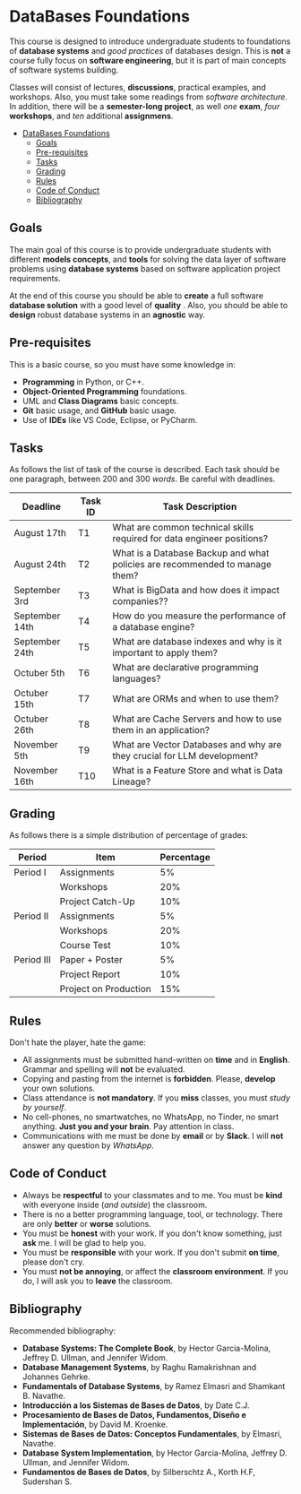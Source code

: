 # DataBases Foundations

This course is designed to introduce undergraduate students to foundations of __database systems__ and _good practices_ of databases design.
This is __not__ a course fully focus on __software engineering__, but it is part of main concepts of software systems building.

Classes will consist of lectures, __discussions__, practical examples, and workshops. Also, you must take some readings from _software architecture_.
In addition, there will be a __semester-long project__, as well _one_ __exam__, _four_ __workshops__, and _ten_ additional __assignmens__.

- [DataBases Foundations](#databases-foundations)
  - [Goals](#goals)
  - [Pre-requisites](#pre-requisites)
  - [Tasks](#tasks)
  - [Grading](#grading)
  - [Rules](#rules)
  - [Code of Conduct](#code-of-conduct)
  - [Bibliography](#bibliography)

## Goals

The main goal of this course is to provide undergraduate students with different __models concepts__, and __tools__ for solving the data layer of software problems using __database systems__ based on software application project requirements.
  
At the end of this course you should be able to __create__ a full software __database solution__ with a good level of __quality__ . Also, you should be able to __design__ robust database systems in an __agnostic__ way.

## Pre-requisites

This is a basic course, so you must have some knowledge in:

- __Programming__ in Python, or C++.
- __Object-Oriented Programming__ foundations.
- UML and __Class Diagrams__ basic concepts.
- __Git__ basic usage, and __GitHub__ basic usage.
- Use of __IDEs__ like VS Code, Eclipse, or PyCharm.

## Tasks

As follows the list of task of the course is described. Each task should be one paragraph, between $200$ and $300$ _words_. Be careful with deadlines.

| Deadline       | Task ID |  Task Description                                                            |
| -------------- | ------- |  --------------------------------------------------------------------------- |
| August 17th    | T1      |  What are common technical skills required for data engineer positions?      |
| August 24th    | T2      |  What is a Database Backup and what policies are recommended to manage them? |
| September 3rd  | T3      |  What is BigData and how does it impact companies??                          |
| September 14th | T4      |  How do you measure the performance of a database engine?                    |
| September 24th | T5      |  What are database indexes and why is it important to apply them?            |
| Octuber 5th    | T6      |  What are declarative programming languages?                                 |
| Octuber 15th   | T7      |  What are ORMs and when to use them?                                         |
| Octuber 26th   | T8      |  What are Cache Servers and how to use them in an application?               |
| November 5th   | T9      |  What are Vector Databases and why are they crucial for LLM development?     |
| November 16th  | T10     |  What is a Feature Store and what is Data Lineage?                          |

## Grading

As follows there is a simple distribution of percentage of grades:

| Period    | Item                   | Percentage |
| --------- | ---------------------- | ---------- |
| Period I  | Assignments            |  5%        |
|           | Workshops              | 20%        |
|           | Project Catch-Up       | 10%        |
| Period II | Assignments            |  5%        |
|           | Workshops              | 20%        |
|           | Course Test            | 10%        |
| Period III| Paper + Poster         | 5%         |
|           | Project Report         | 10%        |
|           | Project on Production  | 15%        |

## Rules

Don't hate the player, hate the game:

- All assignments must be submitted hand-written on __time__ and in __English__. Grammar and spelling will __not__ be evaluated.
- Copying and pasting from the internet is __forbidden__. Please, __develop__ your own solutions.
- Class attendance is __not mandatory__. If you __miss__ classes, you must _study by yourself_.
- No cell-phones, no smartwatches, no WhatsApp, no Tinder, no smart anything. __Just you and your brain__. Pay attention in class.
- Communications with me must be done by __email__ or by __Slack__. I will __not__ answer any question by _WhatsApp_.

## Code of Conduct

- Always be __respectful__ to your classmates and to me. You must be __kind__ with everyone inside (_and outside_) the classroom.
- There is no a better programming language, tool, or technology. There are only __better__ or __worse__ solutions.
- You must be __honest__ with your work. If you don't know something, just __ask__ me. I will be glad to help you.
- You must be __responsible__ with your work. If you don't submit __on time__, please don't cry.
- You must __not be annoying__, or affect the __classroom environment__. If you do, I will ask you to __leave__ the classroom.

## Bibliography

Recommended bibliography:

- __Database Systems: The Complete Book__, by Hector Garcia-Molina, Jeffrey D. Ullman, and Jennifer Widom.
- __Database Management Systems__, by Raghu Ramakrishnan and Johannes Gehrke.
- __Fundamentals of Database Systems__, by Ramez Elmasri and Shamkant B. Navathe.
- __Introducción a los Sistemas de Bases de Datos__, by Date C.J.
- __Procesamiento de Bases de Datos, Fundamentos, Diseño e Implementación__, by David M. Kroenke.
- __Sistemas de Bases de Datos: Conceptos Fundamentales__, by Elmasri, Navathe.
- __Database System Implementation__, by Hector Garcia-Molina, Jeffrey D. Ullman, and Jennifer Widom.
- __Fundamentos de Bases de Datos__, by Silberschtz A., Korth H.F, Sudershan S.
